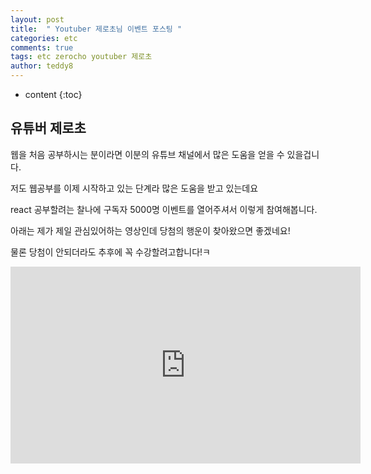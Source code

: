 ```yaml
---
layout: post   
title:  " Youtuber 제로초님 이벤트 포스팅 "
categories: etc
comments: true
tags: etc zerocho youtuber 제로초
author: teddy8  
---
```

* content
{:toc}

## 유튜버 제로초

웹을 처음 공부하시는 분이라면 이분의 유튜브 채널에서 많은 도움을 얻을 수 있을겁니다.<br>

저도 웹공부를 이제 시작하고 있는 단계라 많은 도움을 받고 있는데요

react 공부할려는 찰나에 구독자 5000명 이벤트를 열어주셔서 이렇게 참여해봅니다.

아래는 제가 제일 관심있어하는 영상인데 당첨의 행운이 찾아왔으면 좋겠네요! 

물론 당첨이 안되더라도 추후에 꼭 수강할려고합니다!ㅋ

<iframe width="560" height="315" src="https://www.youtube.com/embed/HeW5mS0PdiU&list=PLcqDmjxt30RsflfvGYzVojsuHC7HpXe63" frameborder="0" allowfullscreen></iframe>